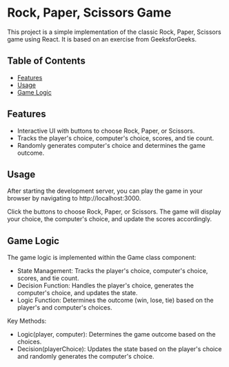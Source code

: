 # Rock, Paper, Scissors Game

This project is a simple implementation of the classic Rock, Paper, Scissors game using React.
It is based on an exercise from GeeksforGeeks.

## Table of Contents

- [Features](#features)
- [Usage](#usage)
- [Game Logic](#game-logic)


## Features

- Interactive UI with buttons to choose Rock, Paper, or Scissors.
- Tracks the player's choice, computer's choice, scores, and tie count.
- Randomly generates computer's choice and determines the game outcome.


## Usage
After starting the development server, you can play the game in your browser by navigating to http://localhost:3000.

Click the buttons to choose Rock, Paper, or Scissors.
The game will display your choice, the computer's choice, and update the scores accordingly.

## Game Logic
The game logic is implemented within the Game class component:

- State Management: Tracks the player's choice, computer's choice, scores, and tie count.
- Decision Function: Handles the player's choice, generates the computer's choice, and updates the state.
- Logic Function: Determines the outcome (win, lose, tie) based on the player's and computer's choices.

Key Methods:

- Logic(player, computer): Determines the game outcome based on the choices.
- Decision(playerChoice): Updates the state based on the player's choice and randomly generates the computer's choice.

